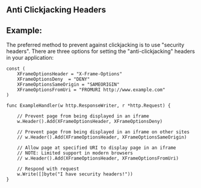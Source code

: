 Anti Clickjacking Headers
-------

## Example:

The preferred method to prevent against clickjacking is to use "security headers".
There are three options for setting the "anti-clickjacking" headers in your application:

	const (
		XFrameOptionsHeader = "X-Frame-Options"
		XFrameOptionsDeny  = "DENY"
		XFrameOptionsSameOrigin = "SAMEORIGIN"
		XFrameOptionsFromUri = "FROMURI http://www.example.com"
	)

	func ExampleHandler(w http.ResponseWriter, r *http.Request) {

		// Prevent page from being displayed in an iframe
	  	w.Header().Add(XFrameOptionsHeader, XFrameOptionsDeny)

		// Prevent page from being displayed in an iframe on other sites
		// w.Header().Add(XFrameOptionsHeader, XFrameOptionsSameOrigin)

		// Allow page at specified URI to display page in an iframe
		// NOTE: Limited support in modern browsers
		// w.Header().Add(XFrameOptionsHeader, XFrameOptionsFromUri)

		// Respond with request
	  	w.Write([]byte("I have security headers!"))
	}
